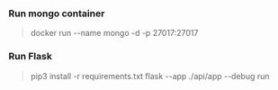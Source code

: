 
### Run mongo container
> docker run --name mongo -d -p 27017:27017

### Run Flask
> pip3 install -r requirements.txt
> flask --app ./api/app --debug run